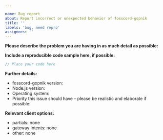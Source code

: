 ```yaml
---

name: Bug report
about: Report incorrect or unexpected behavior of fosscord-gopnik
title: ''
labels: 'bug, need repro'
assignees: ''
---
```

<!-- Use Discord for questions: https://discord.gg/djs -->
<!-- If you are reporting a voice issue, please post your issue at https://github.com/discordjs/voice/issues -->

**Please describe the problem you are having in as much detail as possible:**

**Include a reproducible code sample here, if possible:**

```js
// Place your code here
```

**Further details:**

- fosscord-gopnik version:
- Node.js version:
- Operating system:
- Priority this issue should have – please be realistic and elaborate if possible:

**Relevant client options:**

- partials: none
- gateway intents: none
- other: none

<!--
Remove the comment and fill out the commit hash if this applies to you:
(While it's not a requirement to test your issue on the main branch, it would make fixing the problem a lot easier for us, so please do so if possible.)

- I have also tested the issue on latest main; Commit hash: `xxx`
-->
